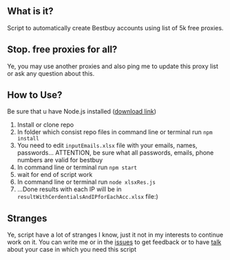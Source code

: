 ## What is it?
Script to automatically create Bestbuy accounts using list of 5k free proxies.
## Stop. free proxies for all?
Ye, you may use another proxies and also ping me to update this proxy list or ask any question about this.
## How to Use?
Be sure that u have Node.js installed ([download link](https://nodejs.org/en/download/))
1. Install or clone repo
2. In folder which consist repo files in command line or terminal run `npm install`
3. You need to edit `inputEmails.xlsx` file with your emails, names, passwords... ATTENTION, be sure what all passwords, emails, phone numbers are valid for bestbuy
4. In command line or terminal run `npm start`
5. wait for end of script work
6.  In command line or terminal run `node xlsxRes.js`
7. ...Done results with each IP will be in `resultWithCerdentialsAndIPforEachAcc.xlsx` file:)
## Stranges
Ye, script have a lot of stranges I know, just it not in my interests to continue work on it. You can write me or in the [issues](https://github.com/bisqet/adscrapper/issues) to get feedback or to have [talk](https://github.com/bisqet) about your case in which you need this script

